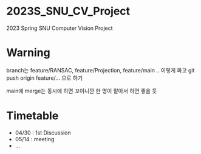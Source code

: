 # 2023S_SNU_CV_Project
2023 Spring SNU Computer Vision Project

# Warning
branch는 feature/RANSAC, feature/Projection, feature/main .. 이렇게 파고
git push origin feature/... 으로 하기

main에 merge는 동시에 하면 꼬이니깐 한 명이 맡아서 하면 좋을 듯

# Timetable
- 04/30 : 1st Discussion
- 05/14 : meeting
- ...
